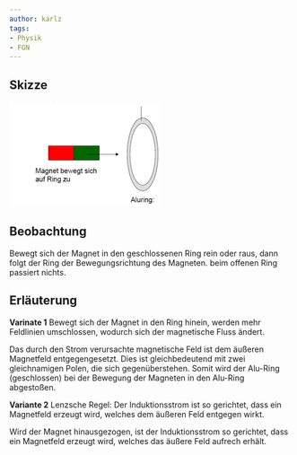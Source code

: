 ```yaml
---
author: karlz
tags:
- Physik
- FGN
---
```


## Skizze

![](../../Working%20Materials/Induktion/Ringversuch.png)

## Beobachtung

Bewegt sich der Magnet in den geschlossenen Ring rein oder raus, dann folgt der Ring der Bewegungsrichtung des Magneten. beim offenen Ring passiert nichts.

## Erläuterung

**Varinate 1**
Bewegt sich der Magnet in den Ring hinein, werden mehr Feldlinien umschlossen, wodurch sich der magnetische Fluss ändert.

Das durch den Strom verursachte magnetische Feld ist dem äußeren Magnetfeld entgegengesetzt. Dies ist gleichbedeutend mit zwei gleichnamigen Polen, die sich gegenüberstehen. Somit wird der Alu-Ring (geschlossen) bei der Bewegung der Magneten in den Alu-Ring abgestoßen.

**Variante 2**
Lenzsche Regel: Der Induktionsstrom ist so gerichtet, dass ein Magnetfeld erzeugt wird, welches dem äußeren Feld entgegen wirkt.

Wird der Magnet hinausgezogen, ist der Induktionsstrom so gerichtet, dass ein Magnetfeld erzeugt wird, welches das äußere Feld aufrech erhält.
